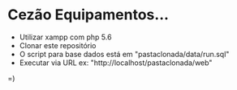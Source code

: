 # Cezão Equipamentos...

- Utilizar xampp com php 5.6
- Clonar este repositório
- O script para base dados está em "pastaclonada/data/run.sql"
- Executar via URL ex: "http://localhost/pastaclonada/web"

=)

